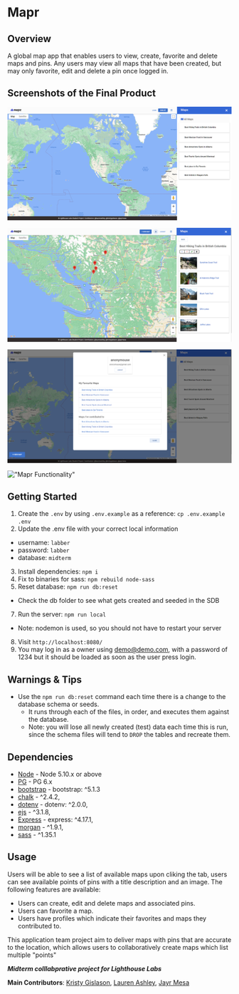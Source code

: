 # Mapr

## Overview

A global map app that enables users to view, create, favorite and delete maps and pins. Any users may view all maps that have been created, but may only favorite, edit and delete a pin once logged in. 

## Screenshots of the Final Product

!["Screenshot of the Main Page"](public/images/Screenshots/mainpage.png)

!["Screenshot of Pins"](public/images/Screenshots/pins.png)

!["Screenshot of Profile Page"](public/images/Screenshots/profilePage.png)

!["Mapr Functionality"](public/images/Screenshots/mapr%20-%20A%20wiki%20mapping%20app%20-%20Google%20Chrome%202023-01-13%2022-27-53.gif)

## Getting Started

1. Create the `.env` by using `.env.example` as a reference: `cp .env.example .env`
2. Update the .env file with your correct local information 
  - username: `labber` 
  - password: `labber` 
  - database: `midterm`
3. Install dependencies: `npm i`
4. Fix to binaries for sass: `npm rebuild node-sass`
5. Reset database: `npm run db:reset`
  - Check the db folder to see what gets created and seeded in the SDB
7. Run the server: `npm run local`
  - Note: nodemon is used, so you should not have to restart your server
8. Visit `http://localhost:8080/`
9. You may log in as a owner using demo@demo.com, with a password of 1234 but it should be loaded as soon as the user press login.


## Warnings & Tips

- Use the `npm run db:reset` command each time there is a change to the database schema or seeds. 
  - It runs through each of the files, in order, and executes them against the database. 
  - Note: you will lose all newly created (test) data each time this is run, since the schema files will tend to `DROP` the tables and recreate them.

## Dependencies

- [Node](https://docs.npmjs.com/downloading-and-installing-node-js-and-npm#overview) - Node 5.10.x or above
- [PG](https://www.npmjs.com/package/pg) - PG 6.x
- [bootstrap](https://www.npmjs.com/package/bootstrap) - bootstrap: ^5.1.3
- [chalk](https://www.npmjs.com/package/chalk) - ^2.4.2,
- [dotenv](https://www.npmjs.com/package/dotenv) - dotenv: ^2.0.0,
- [ejs](https://www.npmjs.com/package/ejs) - ^3.1.8,
- [Express](https://www.npmjs.com/package/express) - express: ^4.17.1,
- [morgan](https://www.npmjs.com/package/morgan) - ^1.9.1,
- [sass](https://www.npmjs.com/package/sass) - ^1.35.1

## Usage

Users will be able to see a list of available maps upon cliking the tab, users can see available points of pins with a title description and an image. The following features are available:
- Users can create, edit and delete maps and associated pins.
- Users can favorite a map.
- Users have profiles which indicate their favorites and maps they contributed to.

This application team project aim to deliver maps with pins that are accurate to the location, which allows users to collaboratively create maps which list multiple "points"


**_Midterm colllabprative project for Lighthouse Labs_**

**Main Contributors**: [Kristy Gislason](https://github.com/kgislason), [Lauren Ashley](https://github.com/laurenashley), [Jayr Mesa](https://github.com/jayrmesa)
